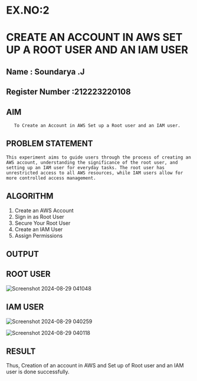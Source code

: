 # EX.NO:2
# CREATE AN  ACCOUNT IN AWS SET UP A ROOT USER AND AN IAM USER 
## Name : Soundarya .J
## Register Number :212223220108 
 ## AIM
       To Create an Account in AWS Set up a Root user and an IAM user.
## PROBLEM STATEMENT
    This experiment aims to guide users through the process of creating an AWS account, understanding the significance of the root user, and setting up an IAM user for everyday tasks. The root user has unrestricted access to all AWS resources, while IAM users allow for more controlled access management.

## ALGORITHM
1. Create an AWS Account
2. Sign in as Root User
3. Secure Your Root User
4. Create an IAM User
5. Assign Permissions

## OUTPUT
## ROOT USER
![Screenshot 2024-08-29 041048](https://github.com/user-attachments/assets/3f87b458-8e82-4607-aeb9-f6d1ba7ba0b3)

## IAM USER

![Screenshot 2024-08-29 040259](https://github.com/user-attachments/assets/9e68129c-1e2b-4f03-b89c-4d7593a05658)

![Screenshot 2024-08-29 040118](https://github.com/user-attachments/assets/0b9ad71b-0fdd-44a4-aba6-620372549d16)



## RESULT

Thus, Creation of an account in AWS and Set up of Root user and an IAM user is done successfully.
 

  


